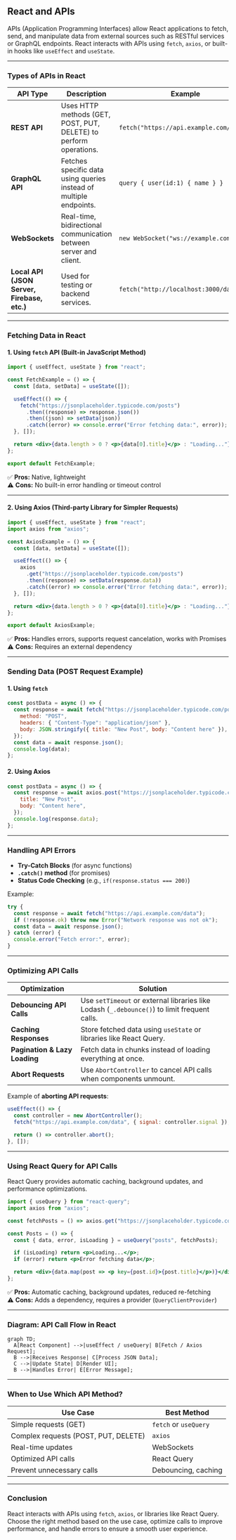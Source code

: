 ## **React and APIs**  

APIs (Application Programming Interfaces) allow React applications to fetch, send, and manipulate data from external sources such as RESTful services or GraphQL endpoints. React interacts with APIs using `fetch`, `axios`, or built-in hooks like `useEffect` and `useState`.  

---

### **Types of APIs in React**  

| **API Type**       | **Description** | **Example** |
|------------------|----------------|-------------|
| **REST API** | Uses HTTP methods (GET, POST, PUT, DELETE) to perform operations. | `fetch("https://api.example.com/data")` |
| **GraphQL API** | Fetches specific data using queries instead of multiple endpoints. | `query { user(id:1) { name } }` |
| **WebSockets** | Real-time, bidirectional communication between server and client. | `new WebSocket("ws://example.com")` |
| **Local API (JSON Server, Firebase, etc.)** | Used for testing or backend services. | `fetch("http://localhost:3000/data")` |

---

### **Fetching Data in React**  

#### **1. Using `fetch` API** (Built-in JavaScript Method)  
```jsx
import { useEffect, useState } from "react";

const FetchExample = () => {
  const [data, setData] = useState([]);

  useEffect(() => {
    fetch("https://jsonplaceholder.typicode.com/posts")
      .then((response) => response.json())
      .then((json) => setData(json))
      .catch((error) => console.error("Error fetching data:", error));
  }, []);

  return <div>{data.length > 0 ? <p>{data[0].title}</p> : "Loading..."}</div>;
};

export default FetchExample;
```  

✅ **Pros:** Native, lightweight  
⚠ **Cons:** No built-in error handling or timeout control  

---

#### **2. Using Axios (Third-party Library for Simpler Requests)**  
```jsx
import { useEffect, useState } from "react";
import axios from "axios";

const AxiosExample = () => {
  const [data, setData] = useState([]);

  useEffect(() => {
    axios
      .get("https://jsonplaceholder.typicode.com/posts")
      .then((response) => setData(response.data))
      .catch((error) => console.error("Error fetching data:", error));
  }, []);

  return <div>{data.length > 0 ? <p>{data[0].title}</p> : "Loading..."}</div>;
};

export default AxiosExample;
```  

✅ **Pros:** Handles errors, supports request cancelation, works with Promises  
⚠ **Cons:** Requires an external dependency  

---

### **Sending Data (POST Request Example)**  

#### **1. Using `fetch`**
```jsx
const postData = async () => {
  const response = await fetch("https://jsonplaceholder.typicode.com/posts", {
    method: "POST",
    headers: { "Content-Type": "application/json" },
    body: JSON.stringify({ title: "New Post", body: "Content here" }),
  });
  const data = await response.json();
  console.log(data);
};
```  

#### **2. Using Axios**
```jsx
const postData = async () => {
  const response = await axios.post("https://jsonplaceholder.typicode.com/posts", {
    title: "New Post",
    body: "Content here",
  });
  console.log(response.data);
};
```  

---

### **Handling API Errors**  

- **Try-Catch Blocks** (for async functions)  
- **`.catch()` method** (for promises)  
- **Status Code Checking** (e.g., `if(response.status === 200)`)  

Example:  
```jsx
try {
  const response = await fetch("https://api.example.com/data");
  if (!response.ok) throw new Error("Network response was not ok");
  const data = await response.json();
} catch (error) {
  console.error("Fetch error:", error);
}
```  

---

### **Optimizing API Calls**  

| **Optimization** | **Solution** |
|----------------|--------------|
| **Debouncing API Calls** | Use `setTimeout` or external libraries like Lodash (`_.debounce()`) to limit frequent calls. |
| **Caching Responses** | Store fetched data using `useState` or libraries like React Query. |
| **Pagination & Lazy Loading** | Fetch data in chunks instead of loading everything at once. |
| **Abort Requests** | Use `AbortController` to cancel API calls when components unmount. |

Example of **aborting API requests**:  
```jsx
useEffect(() => {
  const controller = new AbortController();
  fetch("https://api.example.com/data", { signal: controller.signal });

  return () => controller.abort();
}, []);
```  

---

### **Using React Query for API Calls**  

React Query provides automatic caching, background updates, and performance optimizations.  
```jsx
import { useQuery } from "react-query";
import axios from "axios";

const fetchPosts = () => axios.get("https://jsonplaceholder.typicode.com/posts").then(res => res.data);

const Posts = () => {
  const { data, error, isLoading } = useQuery("posts", fetchPosts);

  if (isLoading) return <p>Loading...</p>;
  if (error) return <p>Error fetching data</p>;

  return <div>{data.map(post => <p key={post.id}>{post.title}</p>)}</div>;
};
```  

✅ **Pros:** Automatic caching, background updates, reduced re-fetching  
⚠ **Cons:** Adds a dependency, requires a provider (`QueryClientProvider`)  

---

### **Diagram: API Call Flow in React**  

```mermaid
graph TD;
  A[React Component] -->|useEffect / useQuery| B[Fetch / Axios Request];
  B -->|Receives Response| C[Process JSON Data];
  C -->|Update State| D[Render UI];
  B -->|Handles Error| E[Error Message];
```  

---

### **When to Use Which API Method?**  

| **Use Case**          | **Best Method** |
|----------------------|---------------|
| Simple requests (GET) | `fetch` or `useQuery` |
| Complex requests (POST, PUT, DELETE) | `axios` |
| Real-time updates | WebSockets |
| Optimized API calls | React Query |
| Prevent unnecessary calls | Debouncing, caching |

---

### **Conclusion**  

React interacts with APIs using `fetch`, `axios`, or libraries like React Query. Choose the right method based on the use case, optimize calls to improve performance, and handle errors to ensure a smooth user experience. 